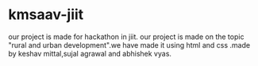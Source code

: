 # kmsaav-jiit
our project is made for hackathon in jiit. our project is made on the topic "rural and urban development".we have made it using html and css .made by keshav mittal,sujal agrawal and abhishek vyas.
